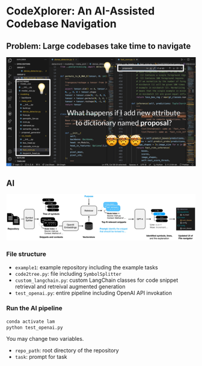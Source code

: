 # CodeXplorer: An AI-Assisted Codebase Navigation
## Problem: Large codebases take time to navigate
<img src="repo/main.png" width="600">

## AI 
<img src="repo/codex.jpeg" width="1200">

### File structure
- `example1`: example repository including the example tasks
- `code2tree.py`: file including `SymbolSplitter`
- `custom_langchain.py`: custom LangChain classes for code snippet retrieval and retreival augmented generation
- `test_openai.py`: entire pipeline including OpenAI API invokation

### Run the AI pipeline
```
conda activate lam
python test_openai.py
```
You may change two variables.
- `repo_path`: root directory of the repository
- `task`: prompt for task